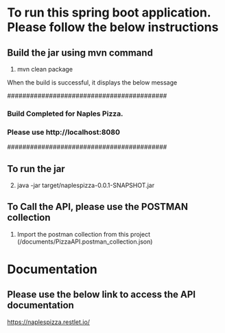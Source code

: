 # To run this spring boot application. Please follow the below instructions


## Build the jar using mvn command

1. mvn clean package

 When the build is successful, it displays the below message

 ########################################## 
 ### Build Completed for Naples Pizza. ### 
 ### Please use http://localhost:8080 ### 
 ##########################################

## To run the jar 

2. java -jar target/naplespizza-0.0.1-SNAPSHOT.jar

 ## To Call the API, please use the POSTMAN collection 

1. Import the postman collection from this project (/documents/PizzaAPI.postman_collection.json)

# Documentation

## Please use the below link to access the API documentation

https://naplespizza.restlet.io/



